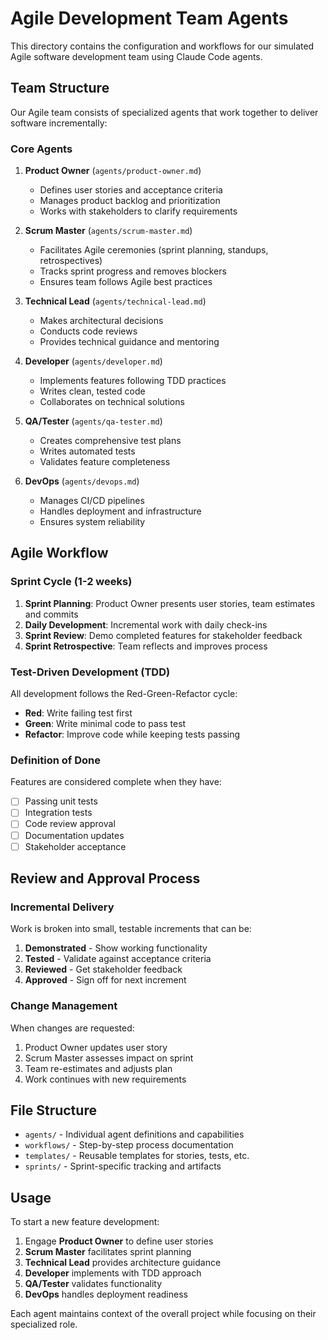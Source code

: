 # Agile Development Team Agents

This directory contains the configuration and workflows for our simulated Agile software development team using Claude Code agents.

## Team Structure

Our Agile team consists of specialized agents that work together to deliver software incrementally:

### Core Agents

1. **Product Owner** (`agents/product-owner.md`)
   - Defines user stories and acceptance criteria
   - Manages product backlog and prioritization
   - Works with stakeholders to clarify requirements

2. **Scrum Master** (`agents/scrum-master.md`)
   - Facilitates Agile ceremonies (sprint planning, standups, retrospectives)
   - Tracks sprint progress and removes blockers
   - Ensures team follows Agile best practices

3. **Technical Lead** (`agents/technical-lead.md`)
   - Makes architectural decisions
   - Conducts code reviews
   - Provides technical guidance and mentoring

4. **Developer** (`agents/developer.md`)
   - Implements features following TDD practices
   - Writes clean, tested code
   - Collaborates on technical solutions

5. **QA/Tester** (`agents/qa-tester.md`)
   - Creates comprehensive test plans
   - Writes automated tests
   - Validates feature completeness

6. **DevOps** (`agents/devops.md`)
   - Manages CI/CD pipelines
   - Handles deployment and infrastructure
   - Ensures system reliability

## Agile Workflow

### Sprint Cycle (1-2 weeks)

1. **Sprint Planning**: Product Owner presents user stories, team estimates and commits
2. **Daily Development**: Incremental work with daily check-ins
3. **Sprint Review**: Demo completed features for stakeholder feedback
4. **Sprint Retrospective**: Team reflects and improves process

### Test-Driven Development (TDD)

All development follows the Red-Green-Refactor cycle:
- **Red**: Write failing test first
- **Green**: Write minimal code to pass test
- **Refactor**: Improve code while keeping tests passing

### Definition of Done

Features are considered complete when they have:
- [ ] Passing unit tests
- [ ] Integration tests
- [ ] Code review approval
- [ ] Documentation updates
- [ ] Stakeholder acceptance

## Review and Approval Process

### Incremental Delivery

Work is broken into small, testable increments that can be:
1. **Demonstrated** - Show working functionality
2. **Tested** - Validate against acceptance criteria
3. **Reviewed** - Get stakeholder feedback
4. **Approved** - Sign off for next increment

### Change Management

When changes are requested:
1. Product Owner updates user story
2. Scrum Master assesses impact on sprint
3. Team re-estimates and adjusts plan
4. Work continues with new requirements

## File Structure

- `agents/` - Individual agent definitions and capabilities
- `workflows/` - Step-by-step process documentation
- `templates/` - Reusable templates for stories, tests, etc.
- `sprints/` - Sprint-specific tracking and artifacts

## Usage

To start a new feature development:

1. Engage **Product Owner** to define user stories
2. **Scrum Master** facilitates sprint planning
3. **Technical Lead** provides architecture guidance
4. **Developer** implements with TDD approach
5. **QA/Tester** validates functionality
6. **DevOps** handles deployment readiness

Each agent maintains context of the overall project while focusing on their specialized role.